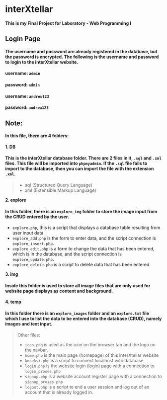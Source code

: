 # interXtellar

#### This is my Final Project for Laboratory - Web Programming I


## Login Page
#### The username and password are already registered in the database, but the password is encrypted. The following is the username and password to login to the interXtellar website.
#### username: `admin`
#### password: `admin`
####  
#### username: `andrew123`
#### password: `andrew123`


## Note:
#### In this file, there are 4 folders:

**1. DB**
#### This is the interXtellar database folder. There are 2 files in it, `.sql` and `.xml` files. This file will be imported into `phpmyadmin`. If the `.sql` file fails to import to the database, then you can import the file with the extension `.xml`.
> - sql (Structured Query Language)
> - xml (Extensible Markup Language)

**2. explore**
#### In this folder, there is an `explore_img` folder to store the image input from the CRUD entered by the user.
* `explore.php`, this is a script that displays a database table resulting from user input data.
* `explore_add.php` is the form to enter data, and the script connection is `explore_insert.php`.
* `explore_edit.php` is a form to change the data that has been entered, which is in the database, and the script connection is `explore_update.php`.
* `explore_delete.php` is a script to delete data that has been entered.

**3. img**
#### Inside this folder is used to store all image files that are only used for website page displays as content and background.

**4. temp**
#### In this folder there is an `explore_images` folder and an `explore.txt` file which I use to list the data to be entered into the database (CRUD), namely images and text input.


> Other files:
> - `icon.png` is used as the icon on the browser tab and the logo on the navbar.
> - `home.php` is the main page (homepage) of this interXtellar website
> - `koneksi.php` is a script to connect localhost with database
> - `login.php` is the website login (login) page with a connection to `login_proses.php`
> - `signup.php` is a website account register page with a connection to `signup_proses.php`
> - `logout.php` is a script to end a user session and log out of an account that is already logged in.

